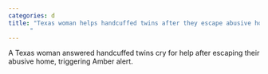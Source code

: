 ```yaml
---
categories: d
title: "Texas woman helps handcuffed twins after they escape abusive home
      "
---
```

A Texas woman answered handcuffed twins cry for help after escaping their abusive home, triggering Amber alert.
      